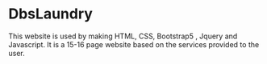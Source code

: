 # DbsLaundry
 This website is used by making HTML, CSS, Bootstrap5 , Jquery and Javascript. It is a 15-16 page website based on the services provided to the user.
